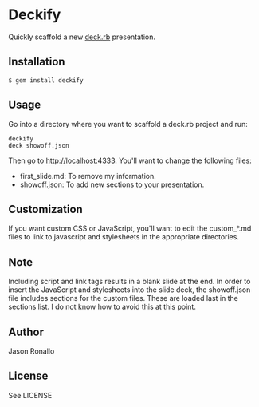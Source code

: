 # Deckify

Quickly scaffold a new [deck.rb](https://github.com/alexch/deck.rb) presentation.

## Installation

    $ gem install deckify

## Usage

Go into a directory where you want to scaffold a deck.rb project and run:

```console
deckify
deck showoff.json
```

Then go to [http://localhost:4333](http://localhost:4333). You'll want to change the following files:

- first_slide.md: To remove my information.
- showoff.json: To add new sections to your presentation.

## Customization

If you want custom CSS or JavaScript, you'll want to edit the custom_*.md files to link to javascript and stylesheets in the appropriate directories. 

## Note

Including script and link tags results in a blank slide at the end. In order to insert the JavaScript and stylesheets into the slide deck, the showoff.json file includes sections for the custom files. These are loaded last in the sections list. I do not know how to avoid this at this point.

## Author

Jason Ronallo

## License

See LICENSE
